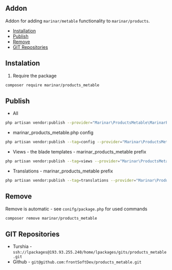 ## Addon

Addon for adding `marinar/metable` functionality to `marinar/products`.

- [Installation](#installation)
- [Publish](#publish)
- [Remove](#remove)
- [GIT Repositories](#git-repositories)


## Instalation
1. Require the package
```bash
composer require marinar/products_metable
```

## Publish
- All
```bash
php artisan vendor:publish --provider="Marinar\ProductsMetable\MarinarProductsMetableServiceProvider"
```
- marinar_products_metable.php config
```bash
php artisan vendor:publish --tag=config --provider="Marinar\ProductsMetable\MarinarProductsMetableServiceProvider"
```
- Views - the blade templates - marinar_products_metable prefix
```bash
php artisan vendor:publish --tag=views --provider="Marinar\ProductsMetable\MarinarProductsMetableServiceProvider"
```
- Translations - marinar_products_metable prefix
```bash
php artisan vendor:publish --tag=translations --provider="Marinar\ProductsMetable\MarinarProductsMetableServiceProvider"
```

## Remove
Remove is automatic - see `conifg/package.php` for used commands
```bash
composer remove marinar/products_metable
```

## GIT Repositories
- Turshia - `ssh://lpackages@193.93.255.240/home/lpackages/gits/products_metable.git`
- Github - `git@github.com:frontSoftDev/products_metable.git`